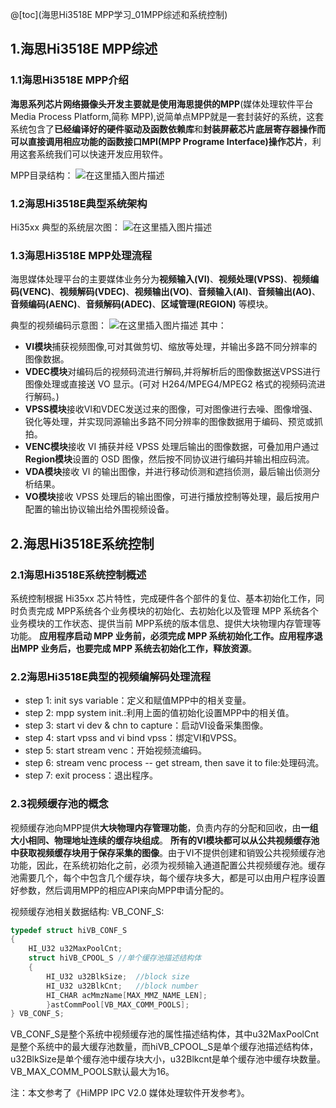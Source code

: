 ﻿@[toc](海思Hi3518E MPP学习_01MPP综述和系统控制)

## 1.海思Hi3518E MPP综述
### 1.1海思Hi3518E MPP介绍
**海思系列芯片网络摄像头开发主要就是使用海思提供的MPP**(媒体处理软件平台Media Process Platform,简称 MPP),说简单点MPP就是一套封装好的系统，这套系统包含了**已经编译好的硬件驱动及函数依赖库**和**封装屏蔽芯片底层寄存器操作而可以直接调用相应功能的函数接口MPI(MPP Programe Interface)操作芯片**，利用这套系统我们可以快速开发应用软件。

MPP目录结构：
![在这里插入图片描述](https://img-blog.csdnimg.cn/20190422122737479.PNG?x-oss-process=image/watermark,type_ZmFuZ3poZW5naGVpdGk,shadow_10,text_aHR0cHM6Ly9ibG9nLmNzZG4ubmV0L1BlY29IZQ==,size_16,color_FFFFFF,t_70)

### 1.2海思Hi3518E典型系统架构
Hi35xx 典型的系统层次图：
![在这里插入图片描述](https://img-blog.csdnimg.cn/2019042212321611.PNG?x-oss-process=image/watermark,type_ZmFuZ3poZW5naGVpdGk,shadow_10,text_aHR0cHM6Ly9ibG9nLmNzZG4ubmV0L1BlY29IZQ==,size_16,color_FFFFFF,t_70)

### 1.3海思Hi3518E MPP处理流程
海思媒体处理平台的主要媒体业务分为**视频输入(VI)**、**视频处理(VPSS)**、**视频编码(VENC)**、**视频解码(VDEC)**、**视频输出(VO)**、**音频输入(AI)**、**音频输出(AO)**、**音频编码(AENC)**、**音频解码(ADEC)**、**区域管理(REGION)** 等模块。

典型的视频编码示意图：
![在这里插入图片描述](https://img-blog.csdnimg.cn/20190422124318670.PNG?x-oss-process=image/watermark,type_ZmFuZ3poZW5naGVpdGk,shadow_10,text_aHR0cHM6Ly9ibG9nLmNzZG4ubmV0L1BlY29IZQ==,size_16,color_FFFFFF,t_70)
其中：
* **VI模块**捕获视频图像,可对其做剪切、缩放等处理，并输出多路不同分辨率的图像数据。
* **VDEC模块**对编码后的视频码流进行解码,并将解析后的图像数据送VPSS进行图像处理或直接送 VO 显示。(可对 H264/MPEG4/MPEG2 格式的视频码流进行解码。)
* **VPSS模块**接收VI和VDEC发送过来的图像，可对图像进行去噪、图像增强、锐化等处理，并实现同源输出多路不同分辨率的图像数据用于编码、预览或抓拍。
* **VENC模块**接收 VI 捕获并经 VPSS 处理后输出的图像数据，可叠加用户通过 **Region模块**设置的 OSD 图像，然后按不同协议进行编码并输出相应码流。
* **VDA模块**接收 VI 的输出图像，并进行移动侦测和遮挡侦测，最后输出侦测分析结果。
* **VO模块**接收 VPSS 处理后的输出图像，可进行播放控制等处理，最后按用户配置的输出协议输出给外围视频设备。


## 2.海思Hi3518E系统控制
### 2.1海思Hi3518E系统控制概述
系统控制根据 Hi35xx 芯片特性，完成硬件各个部件的复位、基本初始化工作，同时负责完成 MPP系统各个业务模块的初始化、去初始化以及管理 MPP 系统各个业务模块的工作状态、提供当前 MPP系统的版本信息、提供大块物理内存管理等功能。
**应用程序启动 MPP 业务前，必须完成 MPP 系统初始化工作。应用程序退出MPP 业务后，也要完成 MPP 系统去初始化工作，释放资源**。

### 2.2海思Hi3518E典型的视频编解码处理流程
 * step  1: init sys variable：定义和赋值MPP中的相关变量。
 * step 2: mpp system init.:利用上面的值初始化设置MPP中的相关值。
  * step 3: start vi dev & chn to capture：启动VI设备采集图像。
  * step 4: start vpss and vi bind vpss：绑定VI和VPSS。
  * step 5: start stream venc：开始视频流编码。
  * step 6: stream venc process -- get stream, then save it to file:处理码流。
  * step 7: exit process：退出程序。


### 2.3视频缓存池的概念
视频缓存池向MPP提供**大块物理内存管理功能**，负责内存的分配和回收，由**一组大小相同、物理地址连续的缓存块组成**。
**所有的VI模块都可以从公共视频缓存池中获取视频缓存块用于保存采集的图像**。由于VI不提供创建和销毁公共视频缓存池功能，因此，在系统初始化之前，必须为视频输入通道配置公共视频缓存池。缓存池需要几个，每个中包含几个缓存块，每个缓存块多大，都是可以由用户程序设置好参数，然后调用MPP的相应API来向MPP申请分配的。

视频缓存池相关数据结构:
VB_CONF_S:
```c
typedef struct hiVB_CONF_S
{
    HI_U32 u32MaxPoolCnt;     
    struct hiVB_CPOOL_S	//单个缓存池描述结构体
    {
        HI_U32 u32BlkSize;	//block size
        HI_U32 u32BlkCnt;	//block number
        HI_CHAR acMmzName[MAX_MMZ_NAME_LEN];
    	}astCommPool[VB_MAX_COMM_POOLS];
} VB_CONF_S;
```
VB_CONF_S是整个系统中视频缓存池的属性描述结构体，其中u32MaxPoolCnt是整个系统中的最大缓存池数量，而hiVB_CPOOL_S是单个缓存池描述结构体，u32BlkSize是单个缓存池中缓存块大小，u32Blkcnt是单个缓存池中缓存块数量。VB_MAX_COMM_POOLS默认最大为16。

注：本文参考了《HiMPP IPC V2.0 媒体处理软件开发参考》。



